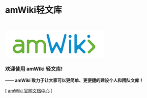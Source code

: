 # amWiki轻文库

<br>

![欢迎使用amWiki！](amWiki/images/logo.png "欢迎使用amWiki！")

### 欢迎使用 amWiki 轻文库!
—— **amWiki 致力于让大家可以更简单、更便捷的建设个人和团队文库！**  

[ [amWiki 官网文档中心](http://amwiki.org/doc/?file=home-%E9%A6%96%E9%A1%B5) ]